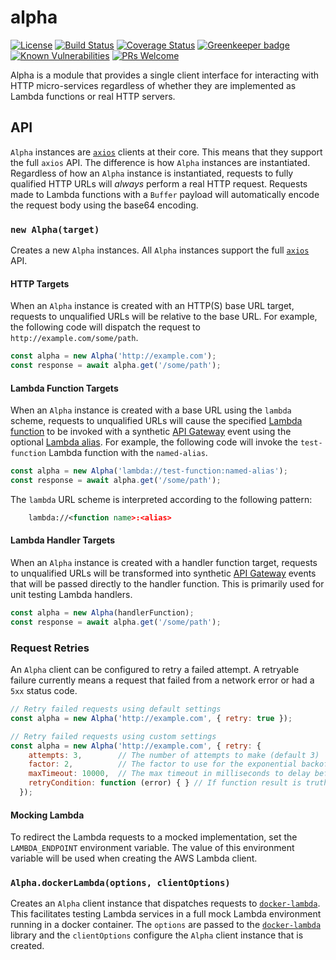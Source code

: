 # alpha

[![License](https://img.shields.io/badge/license-MIT-blue.svg)](https://opensource.org/licenses/MIT)
[![Build Status](https://travis-ci.org/lifeomic/alpha.svg?branch=master)](https://travis-ci.org/lifeomic/alpha)
[![Coverage Status](https://coveralls.io/repos/github/lifeomic/alpha/badge.svg?branch=master)](https://coveralls.io/github/lifeomic/alpha?branch=master)
[![Greenkeeper badge](https://badges.greenkeeper.io/lifeomic/alpha.svg)](https://greenkeeper.io/)
[![Known Vulnerabilities](https://snyk.io/test/github/lifeomic/alpha/badge.svg?targetFile=package.json)](https://snyk.io/test/github/lifeomic/alpha?targetFile=package.json)
[![PRs Welcome](https://img.shields.io/badge/PRs-welcome-brightgreen.svg)](https://github.com/lifeomic/alpha)

Alpha is a module that provides a single client interface for interacting with
HTTP micro-services regardless of whether they are implemented as Lambda
functions or real HTTP servers.

## API

`Alpha` instances are [`axios`][axios] clients at their core. This means that they
support the full `axios` API. The difference is how `Alpha` instances are
instantiated. Regardless of how an `Alpha` instance is instantiated, requests
to fully qualified HTTP URLs will _always_ perform a real HTTP request. Requests
made to Lambda functions with a `Buffer` payload will automatically encode the
request body using the base64 encoding.

### `new Alpha(target)`

Creates a new `Alpha` instances. All `Alpha` instances support the full
[`axios`][axios] API.

#### HTTP Targets

When an `Alpha` instance is created with an HTTP(S) base URL target, requests to
unqualified URLs will be relative to the base URL. For example, the following
code will dispatch the request to `http://example.com/some/path`.

```javascript
const alpha = new Alpha('http://example.com');
const response = await alpha.get('/some/path');
```

#### Lambda Function Targets

When an `Alpha` instance is created with a base URL using the `lambda` scheme,
requests to unqualified URLs will cause the specified [Lambda function][lambda]
to be invoked with a synthetic [API Gateway][api-gateway] event using the
optional [Lambda alias][lambda-alias]. For example, the following code will
invoke the `test-function` Lambda function with the `named-alias`.

```javascript
const alpha = new Alpha('lambda://test-function:named-alias');
const response = await alpha.get('/some/path');
```

The `lambda` URL scheme is interpreted according to the following pattern:

```xml
    lambda://<function name>:<alias>
```

#### Lambda Handler Targets

When an `Alpha` instance is created with a handler function target, requests to
unqualified URLs will be transformed into synthetic [API Gateway][api-gateway]
events that will be passed directly to the handler function. This is primarily
used for unit testing Lambda handlers.

```javascript
const alpha = new Alpha(handlerFunction);
const response = await alpha.get('/some/path');
```

### Request Retries

An `Alpha` client can be configured to retry a failed attempt. A retryable failure
currently means a request that failed from a network error or had a `5xx` status
code.

```javascript
// Retry failed requests using default settings
const alpha = new Alpha('http://example.com', { retry: true });
```

```javascript
// Retry failed requests using custom settings
const alpha = new Alpha('http://example.com', { retry: {
    attempts: 3,        // The number of attempts to make (default 3)
    factor: 2,          // The factor to use for the exponential backoff delay (default 2)
    maxTimeout: 10000,  // The max timeout in milliseconds to delay before the next attempt (default 10000)
    retryCondition: function (error) { } // If function result is truthy, the error will be retried (default is retry network and 5xx errors)
  });
```

#### Mocking Lambda

To redirect the Lambda requests to a mocked implementation, set the
`LAMBDA_ENDPOINT` environment variable.  The value of this environment variable
will be used when creating the AWS Lambda client.

### `Alpha.dockerLambda(options, clientOptions)`

Creates an `Alpha` client instance that dispatches requests to
[`docker-lambda`][docker-lambda]. This facilitates testing Lambda services in a
full mock Lambda environment running in a docker container. The `options` are
passed to the [`docker-lambda`][docker-lambda] library and the `clientOptions`
configure the `Alpha` client instance that is created.

[api-gateway]: https://aws.amazon.com/documentation/apigateway/ "AWS API Gateway"
[axios]: https://github.com/mzabriskie/axios "Axios"
[docker-lambda]: https://github.com/lambci/docker-lambda "docker-lambda"
[lambda]: https://aws.amazon.com/documentation/lambda/ "AWS Lambda"
[lambda-alias]: https://docs.aws.amazon.com/lambda/latest/dg/versioning-aliases.html "AWS Lambda Versioning / Aliases"
